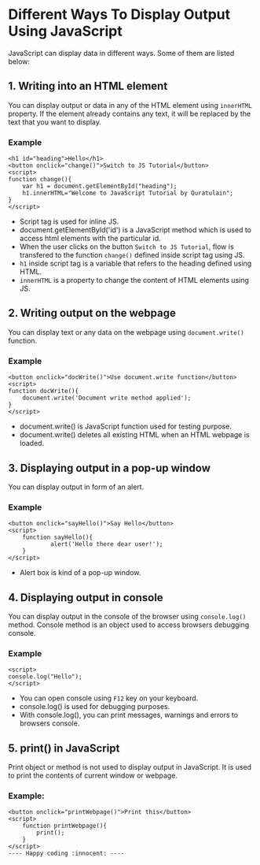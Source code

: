 # Different Ways To Display Output Using JavaScript 
JavaScript can display data in different ways. Some of them are listed below:
## 1. Writing into an HTML element
You can display output or data in any of the HTML element using `innerHTML` property. If the element already contains any text, it will be replaced by the text that you want to display.
### Example 
```
<h1 id="heading">Hello</h1>
<button onclick="change()">Switch to JS Tutorial</button>
<script>
function change(){
    var h1 = document.getElementById("heading");
    h1.innerHTML="Welcome to JavaScript Tutorial by Quratulain";
}
</script>
```
- Script tag is used for inline JS.<br>
- document.getElementById('id') is a JavaScript method which is used to access html elements with the particular id.<br>
- When the user clicks on the button `Switch to JS Tutorial`, flow is transfered to the function `change()` defined inside script tag using JS.
- `h1` inside script tag is a variable that refers to the heading defined using HTML. 
- `innerHTML` is a property to change the content of HTML elements using JS.  
## 2. Writing output on the webpage
You can display text or any data on the webpage using `document.write()` function. 
### Example 
```
<button onclick="docWrite()">Use document.write function</button>
<script>
function docWrite(){
    document.write('Document write method applied');
}
</script>
```
- document.write() is JavaScript function used for testing purpose.
- document.write() deletes all existing HTML when an HTML webpage is loaded.  
## 3. Displaying output in a pop-up window
You can display output in form of an alert.
### Example  
```
<button onclick="sayHello()">Say Hello</button>
<script>
	function sayHello(){
    		alert('Hello there dear user!');
	}
</script>
```
- Alert box is kind of a pop-up window.
## 4. Displaying output in console
You can display output in the console of the browser using `console.log()` method. Console method is an object used to access browsers debugging console. 
### Example
```
<script>
console.log("Hello");
</script>
```
- You can open console using `F12` key on your keyboard.
- console.log() is used for debugging purposes.
- With console.log(), you can print messages, warnings and errors to browsers console. 
## 5. print() in JavaScript
Print object or method is not used to display output in JavaScript. It is used to print the contents of current window or webpage.
### Example:
```
<button onclick="printWebpage()">Print this</button>
<script>
	function printWebpage(){
		print();
	}
</script>
---- Happy coding :innocent: ----
